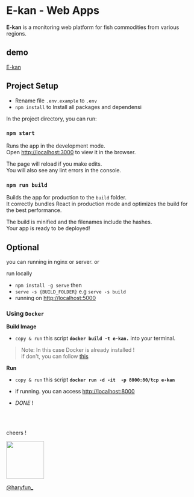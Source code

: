 # E-kan - Web Apps
__E-kan__ is a monitoring web platform for fish commodities from various regions.


## demo

[E-kan](https://e-kan-df692.web.app/)

## Project Setup
 - Rename file `.env.example` to `.env `
 - `npm install` to Install all packages and dependensi



In the project directory, you can run:

### `npm start`

Runs the app in the development mode.\
Open [http://localhost:3000](http://localhost:3000) to view it in the browser.

The page will reload if you make edits.\
You will also see any lint errors in the console.

### `npm run build`

Builds the app for production to the `build` folder.\
It correctly bundles React in production mode and optimizes the build for the best performance.

The build is minified and the filenames include the hashes.\
Your app is ready to be deployed!

## Optional
you can running in nginx or server.
or

run locally
-  ```npm install -g serve``` then
- ```serve -s {BUILD_FOLDER}``` e.g `serve -s build`
- running on [http://localhost:5000](http://localhost:5000)


### Using `Docker`
__Build Image__
 - `copy & run` this script __`docker build -t e-kan.`__ into your terminal.
 
 > Note: In this case Docker is already installed ! <br>if don't, you can follow [this](https://www.docker.com/get-started)
 
__Run__

 - `copy & run` this script __`docker run -d -it  -p 8000:80/tcp e-kan`__
 
 - if running. you can access [http://localhost:8000](http://localhost:8000)
 - _DONE_ !


<br><br>


cheers !


<img src="https://d2fltix0v2e0sb.cloudfront.net/dev-badge.svg" width="100" height="100" />

[@haryfun_](https://hary.fun)
